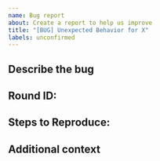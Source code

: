 ```yaml
---
name: Bug report
about: Create a report to help us improve
title: "[BUG] Unexpected Behavior for X"
labels: unconfirmed
---
```

<!-- Write **BELOW** The Headers and **ABOVE** The comments else it may not be viewable -->

## Describe the bug

<!-- Explain the bug, e.g. "When I do X, Y happens instead of Z". **Include what behavior you expected to occur here.** -->

## Round ID:

<!-- Include the round ID because it can help us to go through logs and find solutions easier if we need them. -->

## Steps to Reproduce:

<!-- Make sure you are able to reproduce it instead of just seeing the bug once, it is fine to ask on the discord about what happened but if we are unable to reproduce the bug you have seen there is a very high chance the issue will be closed. -->

## Additional context

<!-- Add any other context about the problem here. This is where you would include screenshots.-->
